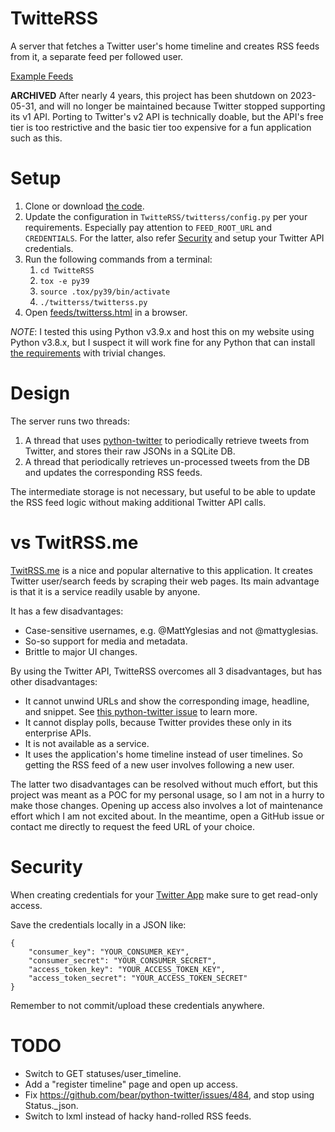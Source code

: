 TwitteRSS
=========
A server that fetches a Twitter user's home timeline and creates RSS feeds from it, a separate feed
per followed user.

[Example Feeds](https://bsravan.in/feeds/twitterss.html)

**ARCHIVED** After nearly 4 years, this project has been shutdown on 2023-05-31, and will no longer
be maintained because Twitter stopped supporting its v1 API. Porting to Twitter's v2 API is
technically doable, but the API's free tier is too restrictive and the basic tier too expensive for
a fun application such as this.

Setup
=====
1. Clone or download [the code](https://github.com/bsravanin/TwitteRSS).
2. Update the configuration in `TwitteRSS/twitterss/config.py` per your requirements. Especially pay
   attention to `FEED_ROOT_URL` and `CREDENTIALS`. For the latter, also refer [Security](#security)
   and setup your Twitter API credentials.
3. Run the following commands from a terminal:
   1. `cd TwitteRSS`
   2. `tox -e py39`
   3. `source .tox/py39/bin/activate`
   4. `./twitterss/twitterss.py`
4. Open [feeds/twitterss.html](feeds/twitterss.html) in a browser.

*NOTE*: I tested this using Python v3.9.x and host this on my website using Python v3.8.x, but I
suspect it will work fine for any Python that can install
[the requirements](https://github.com/bsravanin/TwitteRSS/blob/master/tox.ini) with trivial changes.

Design
======
The server runs two threads:
1. A thread that uses [python-twitter](https://github.com/bear/python-twitter) to periodically
   retrieve tweets from Twitter, and stores their raw JSONs in a SQLite DB.
2. A thread that periodically retrieves un-processed tweets from the DB and updates the
   corresponding RSS feeds.

The intermediate storage is not necessary, but useful to be able to update the RSS feed logic
without making additional Twitter API calls.

vs TwitRSS.me
=============
[TwitRSS.me](https://twitrss.me) is a nice and popular alternative to this application. It creates
Twitter user/search feeds by scraping their web pages. Its main advantage is that it is a service
readily usable by anyone.

It has a few disadvantages:
* Case-sensitive usernames, e.g. @MattYglesias and not @mattyglesias.
* So-so support for media and metadata.
* Brittle to major UI changes.

By using the Twitter API, TwitteRSS overcomes all 3 disadvantages, but has other disadvantages:
* It cannot unwind URLs and show the corresponding image, headline, and snippet. See
  [this python-twitter issue](https://github.com/bear/python-twitter/issues/515) to learn more.
* It cannot display polls, because Twitter provides these only in its enterprise APIs.
* It is not available as a service.
* It uses the application's home timeline instead of user timelines. So getting the RSS feed of a
  new user involves following a new user.

The latter two disadvantages can be resolved without much effort, but this project was meant as a
POC for my personal usage, so I am not in a hurry to make those changes. Opening up access also
involves a lot of maintenance effort which I am not excited about. In the meantime, open a GitHub
issue or contact me directly to request the feed URL of your choice.

Security
========
When creating credentials for your [Twitter App](https://apps.twitter.com) make sure to get
read-only access.

Save the credentials locally in a JSON like:
```
{
    "consumer_key": "YOUR_CONSUMER_KEY",
    "consumer_secret": "YOUR_CONSUMER_SECRET",
    "access_token_key": "YOUR_ACCESS_TOKEN_KEY",
    "access_token_secret": "YOUR_ACCESS_TOKEN_SECRET"
}
```

Remember to not commit/upload these credentials anywhere.

TODO
====
* Switch to GET statuses/user_timeline.
* Add a "register timeline" page and open up access.
* Fix https://github.com/bear/python-twitter/issues/484, and stop using Status._json.
* Switch to lxml instead of hacky hand-rolled RSS feeds.
